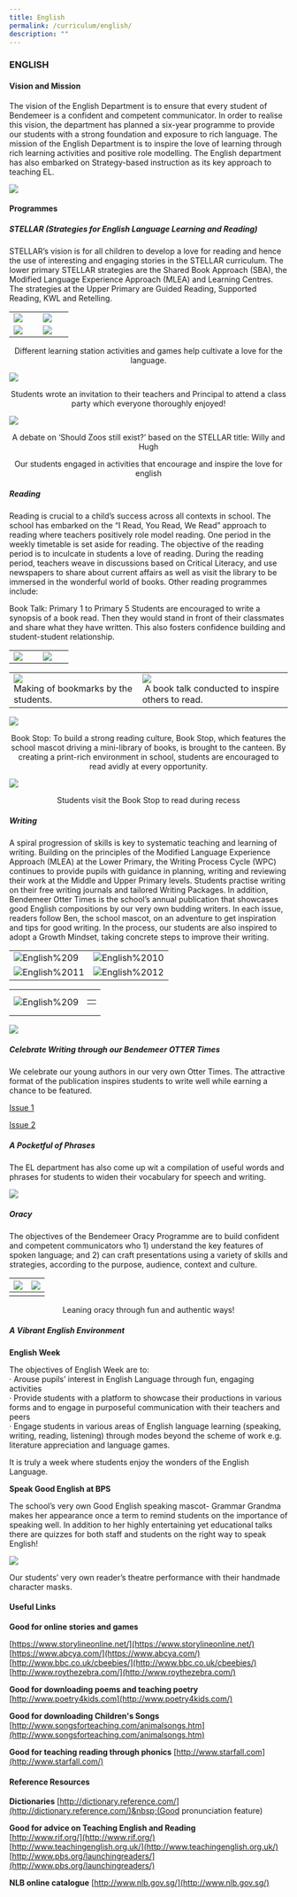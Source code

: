 ```yaml
---
title: English
permalink: /curriculum/english/
description: ""
---
```

### ENGLISH

#### Vision and Mission

The vision of the English Department is to ensure that every student of Bendemeer is a confident and competent communicator. In order to realise this vision, the department has planned a six-year programme to provide our students with a strong foundation and exposure to rich language. The mission of the English Department is to inspire the love of learning&nbsp;through rich learning activities and positive role modelling. The English department has also embarked on Strategy-based instruction as its key approach to teaching EL.

![](/images/overview%20of%20lessons.jpg)

#### Programmes

##### STELLAR (Strategies for English Language Learning and Reading)

STELLAR’s vision is for all children to develop a love for reading and hence the use of interesting and engaging stories in the STELLAR curriculum. The lower primary STELLAR strategies are the Shared Book Approach (SBA), the Modified Language Experience Approach (MLEA) and Learning Centres. The strategies at the Upper Primary are Guided Reading, Supported Reading, KWL and Retelling.

<table>
	<tbody><tr>
		<td width="30%">
			<img src="/images/English%203.jpg">
		</td>
		<td width="30%">
			<img src="/images/English%204.jpg">
		</td>
	</tr>
	<tr>
		<td>
			<img src="/images/English%201.jpg">
		</td>
		<td>
			<img src="/images/English%202.jpg">
		</td>
	</tr>
</tbody></table>

	

<p align="center"> Different learning station activities and games help cultivate a love for the language.      </p>

![](/images/English%205.jpg)
	
<p align="center">Students wrote an invitation to their teachers and Principal to attend a class party which everyone thoroughly enjoyed!  </p>

![](/images/English%206.jpg)
<p align="center">A debate on ‘Should Zoos still exist?’ based on the STELLAR title: Willy and Hugh</p><p></p>

<p align="center">Our students engaged in activities that encourage and inspire the love for english  </p>    

##### Reading


Reading is crucial to a child’s success across all contexts in school. The school has embarked on the “I Read, You Read, We Read” approach to reading where teachers positively role model reading. One period in the weekly timetable is set aside for reading. The objective of the reading period is to inculcate in students a love of reading. During the reading period, teachers weave in discussions based on Critical Literacy, and use newspapers to share about current affairs as well as visit the library to be immersed in the wonderful world of books. Other reading programmes include:

Book Talk: Primary 1 to Primary 5 Students are encouraged to write a synopsis of a book read. Then they would stand in front of their classmates and share what they have written. This also fosters confidence building and student-student relationship.

<table>
	<tbody><tr>
		<td width="30%">
			<img src="/images/English%207.jpg">
		</td>
		<td width="30%">
			<img src="/images/English%208.jpg">
		</td>
		
  
</tr></tbody></table><table>
	<tbody><tr>
		<td>
			<img src="/images/3%20(16).jpg"> <br>
			Making of bookmarks by the students.&nbsp;&nbsp; 
		</td>
		<td>
			<img src="/images/4%20(12).jpg"> <br>
			&nbsp;A book talk conducted to inspire others to read.
		</td>
	</tr>
</tbody></table>
 

![](/images/5%20(11).jpg)

<p align="center">Book Stop:&nbsp;To build a strong reading culture, Book Stop, which features the school mascot driving a mini-library of books, is brought to the canteen. By creating a print-rich environment in school, students are encouraged to read avidly at every opportunity.  </p>


![](/images/4%20(13).jpg)
<p align="center">Students visit the Book Stop to read during recess  </p>

##### Writing

		
A spiral progression of skills is key to systematic teaching and learning of writing. Building on the principles of the Modified&nbsp;Language Experience Approach (MLEA)&nbsp;at the Lower Primary, the Writing Process Cycle (WPC) continues to provide pupils with guidance&nbsp;in planning, writing and reviewing their work at the Middle and Upper Primary levels.&nbsp;Students practise writing on their free writing journals and tailored Writing Packages. In addition, Bendemeer Otter Times is the school’s annual publication that&nbsp;showcases good English compositions by our very own budding writers. In each issue, readers follow Ben, the school mascot, on an adventure to get inspiration and tips for good writing. In the process, our students are also inspired to adopt a Growth Mindset, taking concrete steps to improve their writing.&nbsp;

<table>
  <tbody>
    <tr>
      <td><img alt="English%209" src="/images/English%209.jpg"></td>
      <td><img alt="English%2010" src="/images/English%2010.jpg"></td>
    </tr>
    <tr>
      <td><img alt="English%2011" src="/images/English%2011.jpg"></td>
      <td><img alt="English%2012" src="/images/English%2012.jpg"></td>
    </tr>
  </tbody>
</table>
<table>
  <tbody>
    <tr>
      <td><img alt="English%209" src="/images/English%209.jpg"></td>
      <td>
        <table>
          <tbody>
            <tr>
              <td></td>
            </tr>
          </tbody>
        </table>
      </td>
    </tr>
  </tbody>
</table>
			
![](/images/elpicture2.jpg)
			
##### **Celebrate Writing through our Bendemeer OTTER Times**

We celebrate our young authors in our very own Otter Times. The attractive format of the publication inspires students to write well while earning a chance to be featured. 

[Issue 1](https://drive.google.com/file/d/1ut3GU94hGBwIJlR_u-czKQqYGalKfLPI/view?usp=sharing)

[Issue 2](https://drive.google.com/file/d/1kcXOPUCFDYrc7jponpgg3F6iZsmX0He2/view?usp=sharing)

##### A Pocketful of Phrases

The EL department has also come up wit a compilation of useful words and phrases for students to widen their vocabulary for speech and writing. 
			
			
![](/images/pocketful%20of%20phrases.jpg)
			
			
##### Oracy

The objectives of the Bendemeer Oracy Programme are to build confident and competent communicators who 1) understand the key features of spoken language; and 2) can craft presentations using a variety of skills and strategies, according to the purpose, audience, context and culture.

| ![](/images/11%20(5).jpg)  |![](/images/12%20(2).jpg) |
| --- | --- |
| | |

<p align="center"> Leaning oracy through fun and authentic ways! </p>

  

##### A Vibrant English Environment

**English Week**

The objectives of English Week are to:&nbsp;&nbsp;&nbsp;<br>
·&nbsp;Arouse pupils’ interest in English Language through fun, engaging activities <br>
·&nbsp;Provide students with a platform to showcase their productions in various forms and to engage in purposeful communication with their teachers and peers <br>
·&nbsp;Engage students in various areas of English language learning (speaking, writing, reading, listening) through modes beyond the scheme of work e.g. literature appreciation and language games.
			
It is truly a week where students enjoy the wonders of the English Language. 


**Speak Good English at BPS**

The school’s very own Good English speaking mascot- Grammar Grandma makes her appearance once a term to remind students on the importance of speaking well. In addition to her highly entertaining yet educational talks there are quizzes for both staff and students on the right way to speak English!

![](/images/readerstheatre.jpg)

Our students’ very own reader’s theatre performance with their handmade character masks.

#### Useful Links
**Good for online stories and games** <br>

[https://www.storylineonline.net/](https://www.storylineonline.net/)<br>
[https://www.abcya.com/](https://www.abcya.com/)<br>
[http://www.bbc.co.uk/cbeebies/](http://www.bbc.co.uk/cbeebies/)<br>
[http://www.roythezebra.com/](http://www.roythezebra.com/)

**Good for downloading&nbsp;poems and teaching poetry**
[http://www.poetry4kids.com](http://www.poetry4kids.com/)

**Good for downloading Children's Songs** 
[http://www.songsforteaching.com/animalsongs.htm](http://www.songsforteaching.com/animalsongs.htm)&nbsp;

**Good for teaching reading through phonics**
[http://www.starfall.com](http://www.starfall.com/)

#### Reference Resources

**Dictionaries**
[http://dictionary.reference.com/](http://dictionary.reference.com/)&nbsp;(Good pronunciation feature)

**Good for advice on Teaching English and Reading** <br>
[http://www.rif.org/](http://www.rif.org/) <br>
[http://www.teachingenglish.org.uk/](http://www.teachingenglish.org.uk/) <br>
[http://www.pbs.org/launchingreaders/](http://www.pbs.org/launchingreaders/)

**NLB online catalogue** 
[http://www.nlb.gov.sg/](http://www.nlb.gov.sg/)